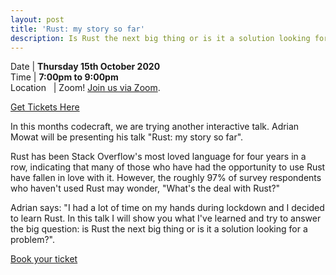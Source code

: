 ```yaml
---
layout: post
title: 'Rust: my story so far'
description: Is Rust the next big thing or is it a solution looking for a problem?
---
```


Date | **Thursday 15th October 2020** <br>
Time | **7:00pm to 9:00pm**<br>
Location &nbsp; | Zoom! [Join us via Zoom](https://us02web.zoom.us/j/87278499856?pwd=ODBCYUo3Wi9PdmRFeDVJT1dVUkRuZz09).

[Get Tickets Here](https://www.eventbrite.com/e/rust-my-story-so-far-tickets-123514460075)

In this months codecraft, we are trying another interactive talk. Adrian Mowat will be presenting his talk "Rust: my story so far".

Rust has been Stack Overflow's most loved language for four years in a row, indicating that many of those who have had the opportunity to use Rust have fallen in love with it. However, the roughly 97% of survey respondents who haven't used Rust may wonder, "What's the deal with Rust?"

Adrian says: "I had a lot of time on my hands during lockdown and I decided to learn Rust. In this talk I will show you what I've learned and try to answer the big question: is Rust the next big thing or is it a solution looking for a problem?".

[Book your ticket](https://www.eventbrite.com/e/rust-my-story-so-far-tickets-123514460075)
